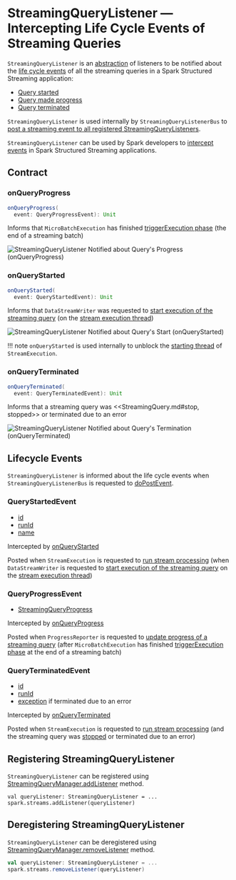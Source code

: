 # StreamingQueryListener &mdash; Intercepting Life Cycle Events of Streaming Queries

`StreamingQueryListener` is an [abstraction](#contract) of listeners to be notified about the [life cycle events](#events) of all the streaming queries in a Spark Structured Streaming application:

* [Query started](#onQueryStarted)
* [Query made progress](#onQueryProgress)
* [Query terminated](#onQueryTerminated)

`StreamingQueryListener` is used internally by `StreamingQueryListenerBus` to [post a streaming event to all registered StreamingQueryListeners](../StreamingQueryListenerBus.md#doPostEvent).

`StreamingQueryListener` can be used by Spark developers to [intercept events](#contract) in Spark Structured Streaming applications.

## Contract

### <span id="onQueryProgress"> onQueryProgress

```scala
onQueryProgress(
  event: QueryProgressEvent): Unit
```

Informs that `MicroBatchExecution` has finished [triggerExecution phase](../micro-batch-execution/MicroBatchExecution.md#runActivatedStream-triggerExecution) (the end of a streaming batch)

![StreamingQueryListener Notified about Query's Progress (onQueryProgress)](../images/StreamingQueryListener-onQueryProgress.png)

### <span id="onQueryStarted"> onQueryStarted

```scala
onQueryStarted(
  event: QueryStartedEvent): Unit
```

Informs that `DataStreamWriter` was requested to [start execution of the streaming query](../DataStreamWriter.md#start) (on the [stream execution thread](../StreamExecution.md#queryExecutionThread))

![StreamingQueryListener Notified about Query's Start (onQueryStarted)](../images/StreamingQueryListener-onQueryStarted.png)

!!! note
    `onQueryStarted` is used internally to unblock the [starting thread](../StreamExecution.md#start) of `StreamExecution`.

### <span id="onQueryTerminated"> onQueryTerminated

```scala
onQueryTerminated(
  event: QueryTerminatedEvent): Unit
```

Informs that a streaming query was <<StreamingQuery.md#stop, stopped>> or terminated due to an error

![StreamingQueryListener Notified about Query's Termination (onQueryTerminated)](../images/StreamingQueryListener-onQueryTerminated.png)

## <span id="events"><span id="Event"> Lifecycle Events

`StreamingQueryListener` is informed about the life cycle events when `StreamingQueryListenerBus` is requested to [doPostEvent](../StreamingQueryListenerBus.md#doPostEvent).

### <span id="QueryStartedEvent"> QueryStartedEvent

* [id](../StreamingQuery.md#id)
* [runId](../StreamingQuery.md#runId)
* [name](../StreamingQuery.md#name)

Intercepted by [onQueryStarted](#onQueryStarted)

Posted when `StreamExecution` is requested to [run stream processing](../StreamExecution.md#runStream) (when `DataStreamWriter` is requested to [start execution of the streaming query](../DataStreamWriter.md#start) on the [stream execution thread](../StreamExecution.md#queryExecutionThread))

### <span id="QueryProgressEvent"> QueryProgressEvent

* [StreamingQueryProgress](StreamingQueryProgress.md)

Intercepted by [onQueryProgress](#onQueryProgress)

Posted when `ProgressReporter` is requested to [update progress of a streaming query](../ProgressReporter.md#updateProgress) (after `MicroBatchExecution` has finished [triggerExecution phase](../micro-batch-execution/MicroBatchExecution.md#runActivatedStream-triggerExecution) at the end of a streaming batch)

### <span id="QueryTerminatedEvent"> QueryTerminatedEvent

* [id](../StreamingQuery.md#id)
* [runId](../StreamingQuery.md#runId)
* [exception](../StreamExecution.md#exception) if terminated due to an error

Intercepted by [onQueryTerminated](#onQueryTerminated)

Posted when `StreamExecution` is requested to [run stream processing](../StreamExecution.md#runStream) (and the streaming query was [stopped](../StreamingQuery.md#stop) or terminated due to an error)

## Registering StreamingQueryListener

`StreamingQueryListener` can be registered using [StreamingQueryManager.addListener](../StreamingQueryManager.md#addListener) method.

```text
val queryListener: StreamingQueryListener = ...
spark.streams.addListener(queryListener)
```

## Deregistering StreamingQueryListener

`StreamingQueryListener` can be deregistered using [StreamingQueryManager.removeListener](../StreamingQueryManager.md#removeListener) method.

```scala
val queryListener: StreamingQueryListener = ...
spark.streams.removeListener(queryListener)
```
